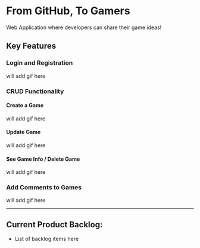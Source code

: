 # From GitHub, To Gamers
Web Application where developers can share their game ideas!

## Key Features

### Login and Registration

will add gif here

### CRUD Functionality 

#### Create a Game

will add gif here

#### Update Game

will add gif here

#### See Game Info / Delete Game

will add gif here

### Add Comments to Games

will add gif here

---

## Current Product Backlog:

- List of backlog items here
